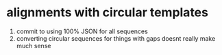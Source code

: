 # alignments with circular templates

1. commit to using 100% JSON for all sequences
2. converting circular sequences for things with gaps doesnt really make much sense